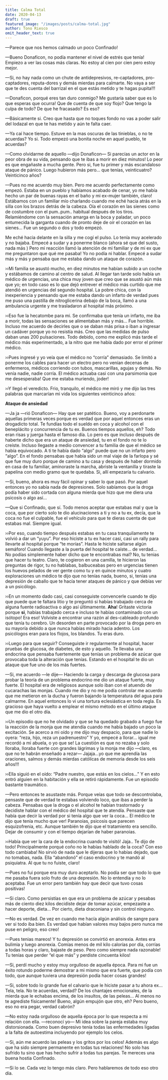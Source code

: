 ```yaml
---
title: Calma Total
date: 2020-04-13
draft: true
featured_image: "/images/posts/calma-total.jpg"
author: Tono Riesco
omit_header_text: true
---
```


—Parece que nos hemos calmado un poco Confinado!

—Bueno Donaficon, no podía mantener el nivel de estrés que tenía! Empiezo a ver las cosas más claras. No estoy al cien por cien pero estoy mejor.

—Si, no hay nada como un chute de antidepresivos, re-captadores, pro-captadores, reputa-dores y demás mierdas para calmarte. No vaya a ser que te des cuenta del barrizal en el que estás metido y te hagas pupita!!!

—Donaficon, porqué eres tan duro conmigo? Me gustaría saber que es lo que esperas que ocurra! Que de cuenta de que soy flojo? Que tengo la culpa de todo? De que he fracasado? Es eso?

—Básicamente si. Creo que hasta que no toques fondo no vas a poder salir del lodazal en que te has metido y aún te falta caer.

—Ya caí hace tiempo. Estuve en la mas oscuras de las tinieblas, o no te acuerdas? Yo si. Todo empezó una bonita noche en aquel pueblo, te acuerdas?

—Como olvidarme de aquello —dijo Donaficon— Si parecías un actor en la peor obra de su vida, pensando que te ibas a morir en diez minutos! Lo peor es que engañaste a mucha gente. Pero si, fue tu primer y más escandaloso ataque de pánico. Luego hubieron más pero… que tenías, veinticuatro? Veinticinco años?

—Pues no me acuerdo muy bien. Pero me acuerdo perfectamente como empezó. Estaba en un pueblo y habíamos acabado de cenar, yo me había hecho un par de buenas rayas en el baño y mi ex-mujer también, claro! Estábamos con un familiar mío charlando cuando me eché hacia atrás en la silla con los brazos detrás de la cabeza. Oía el corazón en las sienes como de costumbre con el pum..pum.. habitual después de los tiros. Relamiéndome con la sensación amarga en la boca y paladar, un poco entumecida la garganta cuando de pronto deje de oír el corazón en las sienes… Fue un segundo o dos y todo empezó.

Me eché hacia delante en la silla y me cogí el pulso. Lo tenía muy acelerado y no bajaba. Empecé a sudar y a ponerme blanco (ahora sé que del susto, nada más ) Pero mi reacción llamó la atención de mi familiar y de mi ex que me preguntaron que qué me pasaba! Yo no podía ni hablar. Empecé a sudar más y más y pensaba que me estaba dando un ataque de corazón.

››Mi familia se asustó mucho, en diez minutos me habían subido a un coche y estábamos de camino al centro de salud. Al llegar tan tarde solo había un médico de urgencias, una chica muy joven que creo que se asustó aún más que yo; en todo caso es lo que dejó entrever el médico más curtido que me atendió en urgencias del segundo hospital. La pobre chica, con la inexperiencia y pensando que me estaba dando un infarto de verdad pues me puso una pastilla de nitroglicerina debajo de la boca, llamó a una ambulancia urgente y me trasladaron al hospital más próximo.

››Eso fue la hecatombe para mi. Se confirmaba que tenía un infarto, me iba a morir, todas las sensaciones se alimentaban más y más… Fue horrible. Incluso me acuerdo de decirles que o se daban más prisa o iban a ingresar un cadáver porque yo no resistía más. Creo que las medidas de pulso daban unas 200 pulsaciones. Todo debido, como me explicó más tarde el médico más experimentado, a la nitro que me había dado por error el primer médico.

››Pues ingresé y yo veía que el médico no “corría” demasiado. Se limitó a ponerme los cables para hacer un electro pero no venían decenas de enfermeros, médicos corriendo con tubos, mascarillas, agujas y demás. No venía nadie, nadie corría. El médico actuaba casi con una parsimonia que me desesperaba! Que me estaba muriendo, joder!

››Y llegó el veredicto. Frio, tranquilo, el médico me miró y me dijo las tres palabras que marcarían mi vida los siguientes veinticinco años:

**Ataque de ansiedad**

—Ja ja —rió Donaficon— Hay que ser patético. Bueno, voy a perdonarte aquellas primeras veces porque es verdad que por aquel entonces eras un drogadicto total. Te fundías todo el sueldo en coca y alcohol con el beneplácito y concurrencia de tu ex. Buenos tiempos aquellos, eh? Todo eran risas y juerga hasta el famoso día. Lo pero es que incluso después de haberte dicho que era un ataque de ansiedad, tu en el fondo no te lo creíste. Incluso llegaste a medio convencer a tu familia de que el médico se había equivocado. A ti te había dado “algo” puede que no un infarto pero “algo”. En el fondo pensabas que había sido un mal viaje de la farlopa y sé que fue muy duro porque de camino a tu casa y después de haber dormido en casa de tu familiar, aminoraste la marcha, abriste la ventanilla y tiraste la papelina con medio gramo que te quedaba. Si, allí empezaría tu calvario.

—Si, bueno, ahora es muy fácil opinar y saber lo que pasó. Por aquel entonces yo no sabía nada de depresiones. Solo sabíamos que la droga podía haber sido cortada con alguna mierda que hizo que me diera una psicosis o algo así…

—Que si Confinado, que sí. Todo menos aceptar que estabas mal y que la coca, que por cierto solo te dio alucinaciones a ti y no a tu ex, decía, que la coca no fue el culpable, fue el vehículo para que te dieras cuenta de que estabas mal. Siempre igual.

››Por eso, cuando tiempo después estabas en tu casa tranquilamente te volvió a dar un “yuyu”. Por eso hiciste a tu ex hacer casi, casi un rally para llevarte al hospital porque “te morías”. Hasta le hiciste saltarse algún semáforo! Cuando llegaste a la puerta del hospital te caíste… de verdad… No podías simplemente haber dicho que te encontrabas mal? No, tu tenias que hacer tu teatro. Claro, te cogieron en una camilla, te hicieron las preguntas de rigor, tu no hablabas, balbuceabas pero en urgencias tienen los huevos pelados de ver gente como tu y en quince minutos y cuatro exploraciones un médico te dijo que no tenías nada, bueno, si, tenías una depresión de caballo que te hacía tener ataques de pánico y que debías ver a un psicólogo.

››En un momento dado casi, casi conseguiste convencerle cuando te dijo que puede que te faltara litio y te preguntó si habías trabajado cerca de alguna fuente radioactiva o algo así últimamente. **Aha**! Gritaste victoria porque **si**, habías trabajado cerca e incluso te habías contaminado con un isótopo! Era eso! Volviste a encontrar una razón al des-cableado profundo que tenía tu cerebro. Un desorden en parte provocado por la droga pero en su mayoría debido a que nunca habías mirado hacia adentro. Los psicólogos eran para los flojos, los blandos. Tu eras duro.

››Luego para que seguir? Conseguiste ir regularmente al hospital, hacer pruebas de glucosa, de diabetes, de esto y aquello. Te llevaba una endocrina que pensaba fuertemente que tenías un problema de azúcar que provocaba toda la alteración que tenías. Estando en el hospital te dio un ataque que fue uno de los más fuertes.

—Si, me acuerdo —le dije— Haciendo la carga y descarga de glucosa para probar la teoría de un problema endocrino me dio un ataque fuerte, muy fuerte. El hospital era de religiosos aunque solo iban con el atuendo de cucarachas las monjas. Cuando me dio y no me podía controlar me acuerdo que me metieron en la ducha y fueron bajando la temperatura del agua para calmarme. En aquel entonces lo vi una tortura eclesiástica en toda regla. Es gracioso que haya vuelto a emplear el mismo método en el último ataque que me dio el otro día.

››Un episodio que no he olvidado y que se ha quedado grabado a fuego fue la reacción de la monja que me atendía cuando me había bajado un poco la excitación. Se acerco a mi oído y me dijo muy despacio, para que nadie lo oyera: “reza, hijo, reza un padrenuestro” Y yo, empecé a llorar… igual me recordó a mi abuela, o yo que se! La cuestión es que no rezaba y solo lloraba, lloraba fuerte con grandes lágrimas y la monja me dijo —claro, es que no te habrán enseñado a rezar— Jajaja…yo que me aprendía las oraciones, salmos y demás mierdas católicas de memoria desde los seis años!!!

››Ella siguió en el oído: “Padre nuestro, que estás en los cielos…” Y en esto entró alguien en la habitación y ella se retiró rápidamente. Fue un episodio bastante traumático.

—Pero entonces te asustaste más. Porque veías que todo se descontrolaba, pensaste que de verdad te estabas volviendo loco, que ibas a perder la cabeza. Pensabas que la droga o el alcohol te habían trastornado y decidiste hablar con el médico del hospital que te atendía. Pensaste que había que decir la verdad por si tenía algo que ver la coca… El médico te dijo que tenía mucho que ver! Paranoias, psicosis que parecen esquizofrenia, etc. Aunque también te dijo que el tratamiento era sencillo. Dejar de consumir y con el tiempo dejarían de haber paranoias.

››Había que ver la cara de la endocrina cuando te visitó! Jaja.. Te dijo de todo! Principalmente porqué coño no le habías hablado de la coca? Con eso todo cambiaba! No sirvió de nada que le dijeras que lo habías dejado, que no tomabas, nada. Ella “abandonó” el caso endocrino y te mandó al psiquiatra. Al que tu no fuiste, claro!

—Pues no fui porque era muy duro aceptarlo. No podía ser que todo lo que me pasaba fuera solo fruto de una depresión. No lo entendía y no lo aceptaba. Fue un error pero también hay que decir que tuvo cosas positivas!

—Si claro. Como persistías en que era un problema de azúcar y pesabas más de ciento diez kilos decidiste dejar de tomar azúcar, empezaste a hacer deporte, dieta… Por cierto, dieta draconiana y sin control ninguno.

—No es verdad. De vez en cuando me hacía algún análisis de sangre para ver si todo iba bien. Es verdad que habían valores muy bajos pero nunca me puse en peligro, eso creo!

—Pues tenias mareos! Y tu depresión se convirtió en anorexia. Antes era bulimia y luego anorexia. Comías menos de mil kilo calorías por día, corrías a todas horas y claro, bajaste de peso. Pero como siempre nada razonable! Tu tenías que perder “el que más” y perdiste cincuenta kilos!

—Si, perdí mucho y estoy muy orgulloso de aquella época. Para mi fue un éxito rotundo poderme demostrar a mi mismo que era fuerte, que podía con todo, que aunque tuviera una depresión podía hacer cosas grandes!

—Si, sobre todo lo grande fue el calvario que le hiciste pasar a tu ahora ex… Tela, tela. No te acuerdas, verdad? De los chantajes emocionales, de la mierda que le echabas encima, de los insultos, de las peleas… Al menos no te agrediste físicamente! Bueno, algún empujón que otro, eh? Pero bueno, eso no era pegar, verdad cabrón?

—No estoy nada orgulloso de aquella época por lo que respecta a mi relación con ella. —reconocí yo— Mi idea sobre la pareja estaba muy distorsionada. Como buen depresivo tenía todas las enfermedades ligadas a la falta de autoestima incluyendo por ejemplo los celos.

—Si, aún me acuerdo las peleas y los gritos por los celos! Además es algo que ha sido siempre permanente en todas tus relaciones! No solo has sufrido tu sino que has hecho sufrir a todas tus parejas. Te mereces una buena hostia Confinado.

—Si lo se. Cada vez lo tengo más claro. Pero hablaremos de todo eso otro día.
